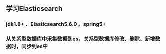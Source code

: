 ## 学习Elasticsearch
### jdk1.8+  、Elasticsearch5.6.0 、spring5+
### 从关系型数据库中采集数据到es，关系型数据库修改、删除、新增数据时，同步到es中